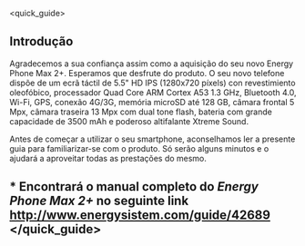 <quick_guide>

## Introdução
Agradecemos a sua confiança assim como a aquisição do seu novo Energy Phone Max 2+. Esperamos que desfrute do produto.
O seu novo telefone dispõe de um ecrã táctil de 5.5" HD IPS (1280x720 píxels) con revestimiento oleofóbico, processador Quad Core ARM Cortex A53 1.3 GHz, Bluetooth 4.0, Wi-Fi, GPS, conexão 4G/3G, memória microSD até 128 GB, câmara frontal 5 Mpx, câmara traseira 13 Mpx com dual tone flash, bateria com grande capacidade de 3500 mAh e poderoso altifalante Xtreme Sound.

Antes de começar a utilizar o seu smartphone, aconselhamos ler a presente guia para familiarizar-se com o produto. Só serão alguns minutos e o ajudará a aproveitar todas as prestações do mesmo.

## <unique> * Encontrará o manual completo do *Energy Phone Max 2+* no seguinte link http://www.energysistem.com/guide/42689 </unique> </quick_guide>

